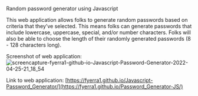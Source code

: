 Random password generator using Javascript

This web application allows folks to generate random passwords based on criteria that they’ve selected. This means folks can generate passwords that include lowercase, uppercase, special, and/or number characters. Folks will also be able to choose the length of their randomly generated passwords (8 - 128 characters long).

Screenshot of web application:
![screencapture-fyerra1-github-io-Javascript-Password-Generator-2022-04-25-21_18_54](https://user-images.githubusercontent.com/101071513/165220310-200f67e9-7cbf-45dc-bd5e-192d9e39766c.png)

Link to web application:
[https://fyerra1.github.io/Javascript-Password_Generator/](https://fyerra1.github.io/Password_Generator-JS/)
